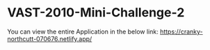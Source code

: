 # VAST-2010-Mini-Challenge-2
You can view the entire Application in the below link:
https://cranky-northcutt-070676.netlify.app/
